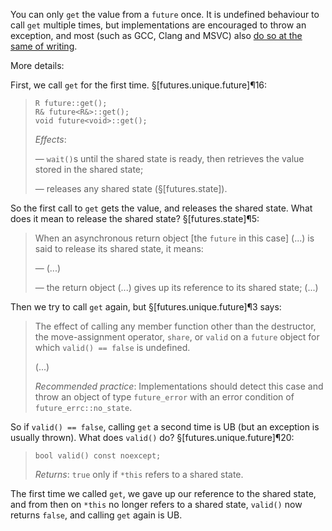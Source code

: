 You can only `get` the value from a `future` once. It is undefined behaviour to call `get` multiple times, but implementations are encouraged to throw an exception, and most (such as GCC, Clang and MSVC) also [do so at the same of writing](https://www.godbolt.org/z/aWeWsvrM5).

More details:

First, we call `get` for the first time. §[futures.unique.future]¶16:

> ```
> R future::get();
> R& future<R&>::get();
> void future<void>::get();
> ```
>
> *Effects*:
>
> — `wait()`s until the shared state is ready, then retrieves the value stored in the shared state;
>
> — releases any shared state (§[futures.state]).

So the first call to `get` gets the value, and releases the shared state. What does it mean to release the shared state? §[futures.state]¶5:

> When an asynchronous return object [the `future` in this case] (...) is said to release its shared state, it means:
>
> — (...)
>
> — the return object (...) gives up its reference to its shared state; (...)

Then we try to call `get` again, but §[futures.unique.future]¶3 says:

> The effect of calling any member function other than the destructor, the move-assignment operator, `share`, or `valid` on a `future` object for which `valid() == false` is undefined.
>
> (...)
>
> *Recommended practice*: Implementations should detect this case and throw an object of type `future_error` with an error condition of `future_errc::no_state`.

So if `valid() == false`, calling `get` a second time is UB (but an exception is usually thrown). What does `valid()` do? §[futures.unique.future]¶20:

> ```
> bool valid() const noexcept;
> ```
>
> *Returns*: `true` only if `*this` refers to a shared state.

The first time we called `get`, we gave up our reference to the shared state, and from then on `*this` no longer refers to a shared state, `valid()`  now returns `false`, and calling `get` again is UB.